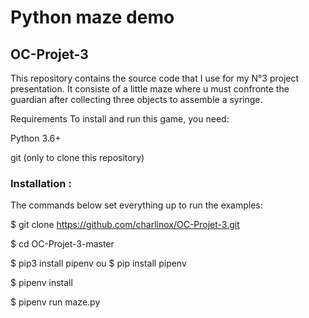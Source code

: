 
# Python maze demo
## OC-Projet-3

This repository contains the source code that I use for my N°3 project presentation. It consiste of a little maze where u must confronte the guardian after collecting three objects to assemble a syringe.

Requirements
To install and run this game, you need:

Python 3.6+

git (only to clone this repository)

### Installation :
The commands below set everything up to run the examples:

$ git clone https://github.com/charlinox/OC-Projet-3.git

$ cd OC-Projet-3-master

$ pip3 install pipenv ou $ pip install pipenv

$ pipenv install

$ pipenv run maze.py



